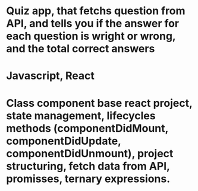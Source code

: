 # Quiz app, that fetchs question from API, and tells you if the answer for each question is wright or wrong, and the total correct answers

# Javascript, React

# Class component base react project, state management, lifecycles methods (componentDidMount, componentDidUpdate, componentDidUnmount), project structuring, fetch data from API, promisses, ternary expressions.
